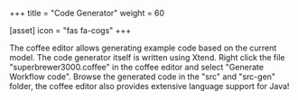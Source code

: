 +++
title = "Code Generator"
weight = 60

[asset]
  icon = "fas fa-cogs"
+++

The coffee editor allows generating example code based on the current model. The code generator itself is written using Xtend. Right click the file "superbrewer3000.coffee" in the coffee editor and select "Generate Workflow code". Browse the generated code in the "src" and "src-gen" folder, the coffee editor also provides extensive language support for Java!
